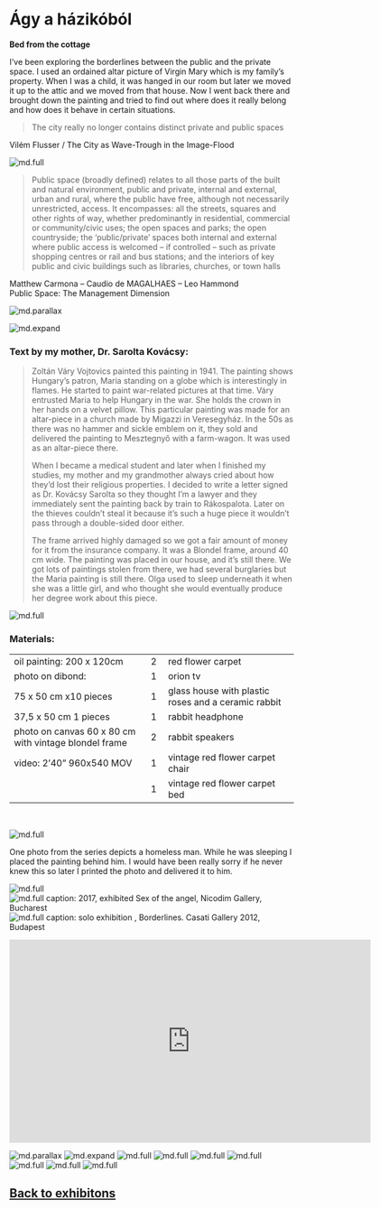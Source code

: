<!-- {
    "img": "bed-from-the-cottage/mary_hobo_0.jpg",
    "title": "Ágy a házikóból / Bed from the cottage",
    "desc": "The city really no longer contains distinct private and public spaces"
} -->

# Ágy a házikóból
**Bed from the cottage**

I’ve been exploring the borderlines between the public and the private space. I used an ordained altar picture of Virgin Mary which is my family’s property. When I was a child, it was hanged in our room but later we moved it up to the attic and we moved from that house. Now I went back there and brought down the painting and tried to find out where does it really belong and how does it behave in certain situations.

> The city really no longer contains distinct private and public spaces

<span class="mdRightAlign">

Vilém Flusser / The City as Wave-Trough in the Image-Flood

</span>

![md.full](bed-from-the-cottage/kocsi_olga_agy_a_hazikobol_01.jpg)

> Public space (broadly defined) relates to all those parts of the built and natural environment, public and private, internal and external, urban and rural, where the public have free, although not necessarily unrestricted, access. It encompasses: all the streets, squares and other rights of way, whether predominantly in residential, commercial or community/civic uses; the open spaces and parks; the open countryside; the ‘public/private’ spaces both internal and external where public access is welcomed – if controlled – such as private shopping centres or rail and bus stations; and the interiors of key public and civic buildings such as libraries, churches, or town halls

<span class="mdRightAlign">

Matthew Carmona – Caudio de MAGALHAES – Leo Hammond  
Public Space: The Management Dimension

</span>

![md.parallax](bed-from-the-cottage/marikeepfest.png)

![md.expand](bed-from-the-cottage/kocsi_olga_agy_a_hazikobol_10B.jpg)

### Text by my mother, Dr. Sarolta Kovácsy:

> Zoltán Váry Vojtovics painted this painting in 1941. The painting shows Hungary’s patron, Maria standing on a globe which is interestingly in flames. He started to paint war-related pictures at that time. Váry entrusted Maria to help Hungary in the war. She holds the crown in her hands on a velvet pillow. This particular painting was made for an altar-piece in a church made by Migazzi in Veresegyház. In the 50s as there was no hammer and sickle emblem on it, they sold and delivered the painting to Mesztegnyő with a farm-wagon. It was used as an altar-piece there.
> 
> When I became a medical student and later when I finished my studies, my mother and my grandmother always cried about how they’d lost their religious properties. I decided to write a letter signed as Dr. Kovácsy Sarolta so they thought I’m a lawyer and they immediately sent the painting back by train to Rákospalota. Later on the thieves couldn’t steal it because it’s such a huge piece it wouldn’t pass through a double-sided door either.
> 
> The frame arrived highly damaged so we got a fair amount of money for it from the insurance company. It was a Blondel frame, around 40 cm wide. The painting was placed in our house, and it’s still there. We got lots of paintings stolen from there, we had several burglaries but the Maria painting is still there. Olga used to sleep underneath it when she was a little girl, and who thought she would eventually produce her degree work about this piece.

![md.full](bed-from-the-cottage/kocsi_olga_agy_a_hazikobol_06.jpg)

### Materials:
| | | |
|-|-:|:-|
|oil painting: 200 x 120cm|&nbsp;2&nbsp;|red flower carpet|
|photo on dibond:|&nbsp;1&nbsp;|orion tv|
|75 x 50 cm x10 pieces|&nbsp;1&nbsp;|glass house with plastic roses and a ceramic rabbit|
|37,5 x 50 cm 1 pieces|&nbsp;1&nbsp;|rabbit headphone|
|photo on canvas 60 x 80 cm with vintage blondel frame|&nbsp;2&nbsp;|rabbit speakers|
|video: 2’40” 960x540 MOV|&nbsp;1&nbsp;|vintage red flower carpet chair|
| |&nbsp;1&nbsp;|vintage red flower carpet bed|

&nbsp;

![md.full](bed-from-the-cottage/mary_hobo_1.jpg)

One photo from the series depicts a homeless man. While he was sleeping I placed the painting behind him. I would have been really sorry if he never knew this so later I printed the photo and delivered it to him.

![md.full](bed-from-the-cottage/mary_hobo_2.jpg)
![md.full caption: 2017, exhibited Sex of the angel, Nicodim Gallery, Bucharest](bed-from-the-cottage/bucharest_2017.jpg)
![md.full caption: solo exhibition , Borderlines. Casati Gallery 2012, Budapest](bed-from-the-cottage/bunny_tv_0.jpg)

<iframe full="true" title="vimeo-player" src="https://player.vimeo.com/video/25047003?h=852581ae05" width="640" height="360" frameborder="0" allowfullscreen></iframe>

![md.parallax](bed-from-the-cottage/mary_city_1.jpg)
![md.expand](bed-from-the-cottage/mary_city_3.jpg)
![md.full](bed-from-the-cottage/mary_city_2.jpg)
![md.full](bed-from-the-cottage/mary_city_6-0.jpg)
![md.full](bed-from-the-cottage/mary_city_7.jpg)
![md.full](bed-from-the-cottage/mary_hobo_0.jpg)
![md.full](bed-from-the-cottage/mary_city_4.jpg)
![md.full](bed-from-the-cottage/mary_christ_0.jpg)
![md.full](bed-from-the-cottage/mary_city_0.jpg)

## [Back to exhibitons](/c/exhibitions)